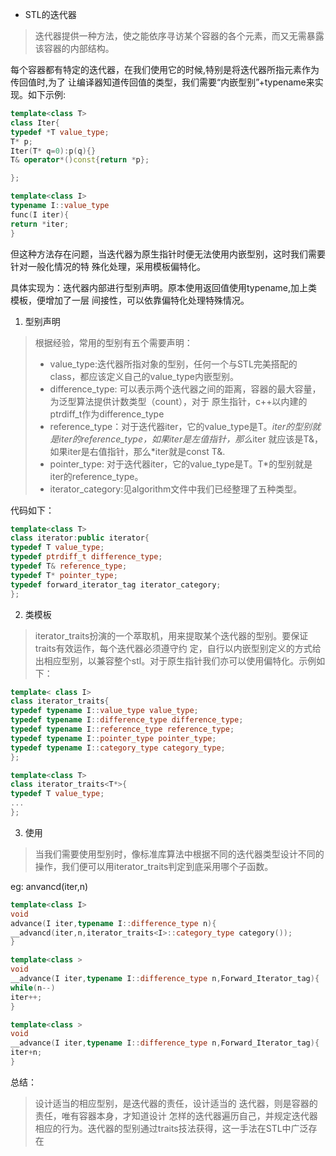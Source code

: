 + STL的迭代器
> 迭代器提供一种方法，使之能依序寻访某个容器的各个元素，而又无需暴露该容器的内部结构。

每个容器都有特定的迭代器，在我们使用它的时候,特别是将迭代器所指元素作为传回值时,为了
让编译器知道传回值的类型，我们需要“内嵌型别”+typename来实现。如下示例:
```c++
template<class T>
class Iter{
typedef *T value_type;
T* p;
Iter(T* q=0):p(q){}
T& operator*()const{return *p};

};

template<class I>
typename I::value_type 
func(I iter){
return *iter; 
}
```

但这种方法存在问题，当迭代器为原生指针时便无法使用内嵌型别，这时我们需要针对一般化情况的特
殊化处理，采用模板偏特化。

具体实现为：迭代器内部进行型别声明。原本使用返回值使用typename,加上类模板，便增加了一层
间接性，可以依靠偏特化处理特殊情况。

1. 型别声明
> 根据经验，常用的型别有五个需要声明：
> + value_type:迭代器所指对象的型别，任何一个与STL完美搭配的class，都应该定义自己的value_type内嵌型别。
> + difference_type: 可以表示两个迭代器之间的距离，容器的最大容量，为泛型算法提供计数类型（count），对于
原生指针，c++以内建的ptrdiff_t作为difference_type
> + reference_type：对于迭代器iter，它的value_type是T。*iter的型别就是iter的reference_type，如果iter是左值指针，那么*iter
就应该是T&，如果iter是右值指针，那么*iter就是const T&.
> + pointer_type: 对于迭代器iter，它的value_type是T。T*的型别就是iter的reference_type。
> + iterator_category:见algorithm文件中我们已经整理了五种类型。

代码如下：
```c++
template<class T>
class iterator:public iterator{
typedef T value_type;
typedef ptrdiff_t difference_type;
typedef T& reference_type;
typedef T* pointer_type;
typedef forward_iterator_tag iterator_category;
};
```

2. 类模板
> iterator_traits扮演的一个萃取机，用来提取某个迭代器的型别。要保证traits有效运作，每个迭代器必须遵守约
定，自行以内嵌型别定义的方式给出相应型别，以兼容整个stl。对于原生指针我们亦可以使用偏特化。示例如下：

```c++
template< class I>
class iterator_traits{
typedef typename I::value_type value_type;
typedef typename I::difference_type difference_type;
typedef typename I::reference_type reference_type;
typedef typename I::pointer_type pointer_type;
typedef typename I::category_type category_type;
};

template<class T>
class iterator_traits<T*>{
typedef T value_type;
...
};
```
3. 使用
> 当我们需要使用型别时，像标准库算法中根据不同的迭代器类型设计不同的操作，我们便可以用iterator_traits判定到底采用哪个子函数。

eg:  anvancd(iter,n)

```c++
template<class I>
void
advance(I iter,typename I::difference_type n){
__advancd(iter,n,iterator_traits<I>::category_type category());
}

template<class >
void
__advance(I iter,typename I::difference_type n,Forward_Iterator_tag){
while(n--)
iter++;
}

template<class >
void
__advance(I iter,typename I::difference_type n,Forward_Iterator_tag){
iter+n;
}
```

总结：
> 设计适当的相应型别，是迭代器的责任，设计适当的
迭代器，则是容器的责任，唯有容器本身，才知道设计
怎样的迭代器遍历自己，并规定迭代器相应的行为。迭代器的型别通过traits技法获得，这一手法在STL中广泛存在
